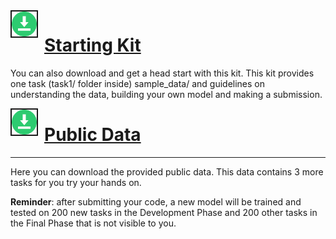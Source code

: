 <img src="https://raw.githubusercontent.com/fnachalearn/style-trans-fair/branch_khuong/images/download-flat.png" width=40 ALIGN="left" style='margin-right:10px; border-style: solid; border-width: 2px;' alt='logo'>

# [Starting Kit](https://www.codabench.org/datasets/download/23ea4d89-6455-4762-b7f9-78c53cea39a8/)

You can also download and get a head start with this kit. This kit provides one task (task1/ folder inside) sample_data/ and guidelines on understanding the data, building your own model and making a submission.

<img src="https://raw.githubusercontent.com/fnachalearn/style-trans-fair/branch_khuong/images/download-flat.png" width=40 ALIGN="left" style='margin-right:10px; border-style: solid; border-width: 2px;' alt='logo'>

# [Public Data](https://www.codabench.org/datasets/download/6022be01-9391-4068-b8db-98e42b886e57/)

---

Here you can download the provided public data. This data contains 3 more tasks for you try your hands on.

**Reminder**: after submitting your code, a new model will be trained and tested on 200 new tasks in the Development Phase and 200 other tasks in the Final Phase that is not visible to you.
